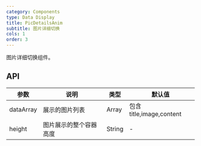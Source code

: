 ```yaml
---
category: Components
type: Data Display
title: PicDetailsAnim 
subtitle: 图片详细切换
cols: 1
order: 3
---
```


图片详细切换组件。

## API

| 参数      | 说明                                      | 类型         | 默认值 |
|----------|------------------------------------------|-------------|-------|
| dataArray | 展示的图片列表 | Array | 包含title,image,content |
| height | 图片展示的整个容器高度 | String | - |
